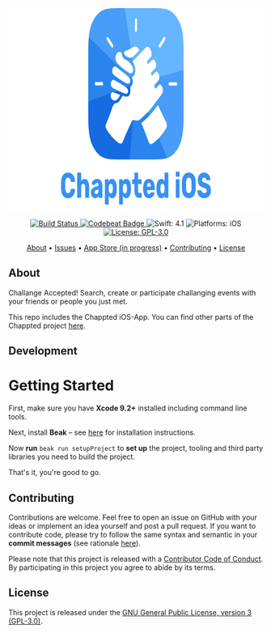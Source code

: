 <p align="center">
  <img src="https://raw.githubusercontent.com/Chappted/iOS-App/stable/logo.png"
      width=800 height=400 alt="Chappted Icon">
</p>

<p align="center">
    <a href="https://www.bitrise.io/app/<TODO>">
        <img src="https://www.bitrise.io/app/<TODO>.svg?token=<TODO>&branch=stable"
             alt="Build Status">
    </a>
    <a href="https://codebeat.co/projects/github-com-chappted-ios-app">
        <img src="https://codebeat.co/badges/<TODO>"
             alt="Codebeat Badge">
    </a>
    <img src="https://img.shields.io/badge/Swift-4.1-FFAC45.svg"
         alt="Swift: 4.1">
    <img src="https://img.shields.io/badge/Platforms-iOS-FF69B4.svg"
        alt="Platforms: iOS">
    <a href="https://github.com/Chappted/iOS-App/blob/stable/LICENSE.md">
        <img src="https://img.shields.io/badge/License-GPL--3.0-lightgrey.svg"
             alt="License: GPL-3.0">
    </a>
</p>

<p align="center">
    <a href="#about">About</a>
  • <a href="https://github.com/Chappted/iOS-App/issues">Issues</a>
  • <a href="#">App Store (in progress)</a>
  • <a href="#contributing">Contributing</a>
  • <a href="#license">License</a>
</p>


## About

Challange Accepted! Search, create or participate challanging events with your friends or people you just met.

This repo includes the Chappted iOS-App. You can find other parts of the Chappted project [here](https://github.com/Chappted).


## Development

# Getting Started

First, make sure you have **Xcode 9.2+** installed including command line tools.

Next, install **Beak** – see [here](https://github.com/yonaskolb/Beak#installing) for installation instructions.

Now **run** `beak run setupProject` to **set up** the project, tooling and third party libraries you need to build the project.

That's it, you're good to go.


## Contributing

Contributions are welcome. Feel free to open an issue on GitHub with your ideas or implement an idea yourself and post a pull request. If you want to contribute code, please try to follow the same syntax and semantic in your **commit messages** (see rationale [here](http://chris.beams.io/posts/git-commit/)).

Please note that this project is released with a [Contributor Code of Conduct](https://github.com/Chappted/iOS-App/blob/stable/CONDUCT.md). By participating in this project you agree to abide by its terms.


## License

This project is released under the [GNU General Public License, version 3 (GPL-3.0)](http://opensource.org/licenses/GPL-3.0).
